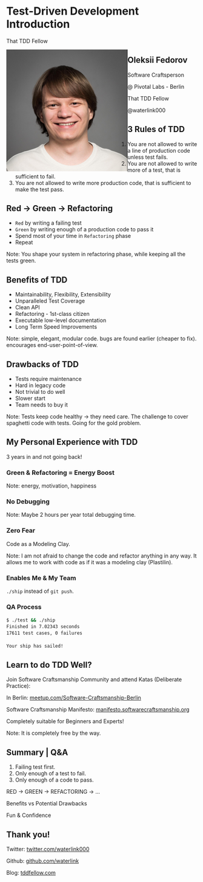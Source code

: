 <style>
img {
  height: 320px;
  float: left;
}
</style>

# Test-Driven Development Introduction

That TDD Fellow



![Oleksii Fedorov Photo](me.jpeg)

## Oleksii Fedorov

Software Craftsperson

@ Pivotal Labs - Berlin

That TDD Fellow

@waterlink000



## 3 Rules of TDD

1. You are not allowed to write a line of production code unless test fails.
2. You are not allowed to write more of a test, that is sufficient to fail.
3. You are not allowed to write more production code, that is sufficient to make the test pass.



## Red -> Green -> Refactoring

- `Red` by writing a failing test
- `Green` by writing enough of a production code to pass it
- Spend most of your time in `Refactoring` phase
- Repeat

Note:
You shape your system in refactoring phase, while keeping all the tests green.



## Benefits of TDD

- Maintainability, Flexibility, Extensibility
- Unparalleled Test Coverage
- Clean API
- Refactoring - 1st-class citizen
- Executable low-level documentation
- Long Term Speed Improvements

Note:
simple, elegant, modular code. bugs are found earlier (cheaper to fix). encourages end-user-point-of-view.



## Drawbacks of TDD

- Tests require maintenance
- Hard in legacy code
- Not trivial to do well
- Slower start
- Team needs to buy it

Note:
Tests keep code healthy -> they need care. The challenge to cover spaghetti code with tests. Going for the gold problem.



## My Personal Experience with TDD

3 years in and not going back!


### Green & Refactoring = Energy Boost

Note:
energy, motivation, happiness


### No Debugging

Note:
Maybe 2 hours per year total debugging time.


### Zero Fear

Code as a Modeling Clay.

Note:
I am not afraid to change the code and refactor anything in any way. It allows me to work with code as if it was a modeling clay (Plastilin).


### Enables Me & My Team

`./ship` instead of `git push`.


### QA Process

```bash
$ ./test && ./ship
Finished in 7.02343 seconds
17611 test cases, 0 failures

Your ship has sailed!
```



## Learn to do TDD Well?

Join Software Craftsmanship Community and attend Katas (Deliberate Practice):

In Berlin: [meetup.com/Software-Craftsmanship-Berlin](http://www.meetup.com/Software-Craftsmanship-Berlin/)

Software Craftsmanship Manifesto: [manifesto.softwarecraftsmanship.org](http://manifesto.softwarecraftsmanship.org/)

Completely suitable for Beginners and Experts!

Note:
It is completely free by the way.



## Summary | Q&A

1. Failing test first.
2. Only enough of a test to fail.
3. Only enough of a code to pass.

RED -> GREEN -> REFACTORING -> ...

Benefits vs Potential Drawbacks

Fun & Confidence



## Thank you!

Twitter: [twitter.com/waterlink000](https://twitter.com/waterlink000)

Github: [github.com/waterlink](https://github.com/waterlink)

Blog: [tddfellow.com](http://tddfellow.com)
